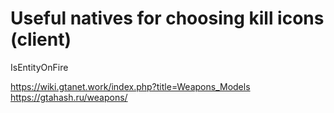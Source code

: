 # Useful natives for choosing kill icons (client)

IsEntityOnFire

https://wiki.gtanet.work/index.php?title=Weapons_Models
https://gtahash.ru/weapons/